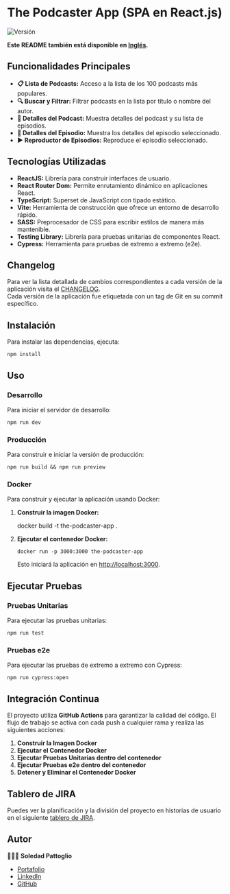 # The Podcaster App (SPA en React.js)

![Versión](https://img.shields.io/badge/version-1.3.0-blue.svg?cacheSeconds=2592000)

**Este README también está disponible en [Inglés](./README.md).**

## Funcionalidades Principales

- **📋 Lista de Podcasts:** Acceso a la lista de los 100 podcasts más populares.
- **🔍 Buscar y Filtrar:** Filtrar podcasts en la lista por título o nombre del autor.
- **📜 Detalles del Podcast:** Muestra detalles del podcast y su lista de episodios.
- **📜 Detalles del Episodio:** Muestra los detalles del episodio seleccionado.
- **▶️ Reproductor de Episodios:** Reproduce el episodio seleccionado.

## Tecnologías Utilizadas

- **ReactJS:** Librería para construir interfaces de usuario.
- **React Router Dom:** Permite enrutamiento dinámico en aplicaciones React.
- **TypeScript:** Superset de JavaScript con tipado estático.
- **Vite:** Herramienta de construcción que ofrece un entorno de desarrollo rápido.
- **SASS:** Preprocesador de CSS para escribir estilos de manera más mantenible.
- **Testing Library:** Librería para pruebas unitarias de componentes React.
- **Cypress:** Herramienta para pruebas de extremo a extremo (e2e).

## Changelog

Para ver la lista detallada de cambios correspondientes a cada versión de la aplicación visita el [CHANGELOG](./CHANGELOG.md).
<br>
Cada versión de la aplicación fue etiquetada con un tag de Git en su commit específico.

## Instalación

Para instalar las dependencias, ejecuta:

    npm install

## Uso
### Desarrollo

Para iniciar el servidor de desarrollo:

    npm run dev

### Producción
Para construir e iniciar la versión de producción:

    npm run build && npm run preview

### Docker

Para construir y ejecutar la aplicación usando Docker:

1.  **Construir la imagen Docker:**

    docker build -t the-podcaster-app .

2.  **Ejecutar el contenedor Docker:**

        docker run -p 3000:3000 the-podcaster-app

    Esto iniciará la aplicación en [http://localhost:3000](http://localhost:3000).

## Ejecutar Pruebas

### Pruebas Unitarias

Para ejecutar las pruebas unitarias:

    npm run test

### Pruebas e2e

Para ejecutar las pruebas de extremo a extremo con Cypress:

    npm run cypress:open

## Integración Continua

El proyecto utiliza **GitHub Actions** para garantizar la calidad del código. El flujo de trabajo se activa con cada push a cualquier rama y realiza las siguientes acciones:

1. **Construir la Imagen Docker**
2. **Ejecutar el Contenedor Docker**
3. **Ejecutar Pruebas Unitarias dentro del contenedor**
4. **Ejecutar Pruebas e2e dentro del contenedor**
5. **Detener y Eliminar el Contenedor Docker**

## Tablero de JIRA

Puedes ver la planificación y la división del proyecto en historias de usuario en el siguiente [tablero de JIRA](https://soledadpattoglio.atlassian.net/jira/software/projects/PA/boards/4).

## Autor

👩🏻‍💻 **Soledad Pattoglio**

- [Portafolio](https://www.soledadpattoglio.tech/)
- [LinkedIn](https://www.linkedin.com/in/mspattoglio/)
- [GitHub](https://github.com/Sol-Zeta)